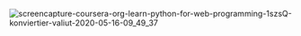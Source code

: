 ![screencapture-coursera-org-learn-python-for-web-programming-1szsQ-konviertier-valiut-2020-05-16-09_49_37](https://user-images.githubusercontent.com/48917675/82125421-b3589800-975a-11ea-80a4-03520150b30c.png)
